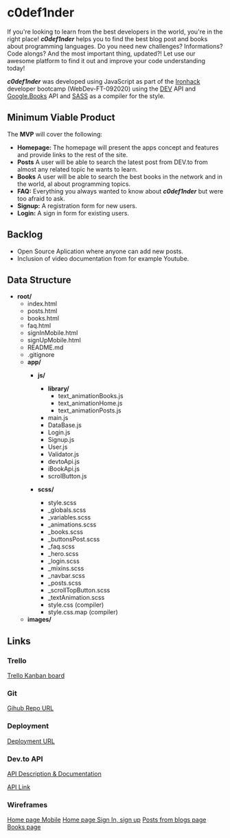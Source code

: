 # c0def1nder

If you're looking to learn from the best developers in the world, you're in the right place! **_c0def1nder_** helps you to find the best blog post and books about programming languages. Do you need new challenges? Informations? Code alongs? And the most important thing, updated?! Let use our awesome platform to find it out and improve your code understanding today!

**_c0def1nder_** was developed using JavaScript as part of the [Ironhack](https://www.ironhack.com/) developer bootcamp (WebDev-FT-092020) using the [DEV](https://www.dev.to/) API and [Google.Books](https://www.googleapis.com/books/v1/volumes?q=) API and [SASS](https://sass-lang.com/) as a compiler for the style.

## Minimum Viable Product

The **MVP** will cover the following:

- **Homepage:** The homepage will present the apps concept and features and provide links to the rest of the site.
- **Posts** A user will be able to search the latest post from DEV.to from almost any related topic he wants to learn.
- **Books** A user will be able to search the best books in the network and in the world, al about programming topics.
- **FAQ:** Everything you always wanted to know about **_c0def1nder_** but were too afraid to ask.
- **Signup:** A registration form for new users.
- **Login:** A sign in form for existing users.

## Backlog

- Open Source Aplication where anyone can add new posts.
- Inclusion of video documentation from for example Youtube.

## Data Structure

- **root/**
  - index.html
  - posts.html
  - books.html
  - faq.html
  - signInMobile.html
  - signUpMobile.html
  - README.md
  - .gitignore
  - **app/**
    - **js/**
      - **library/**
        - text_animationBooks.js
        - text_animationHome.js
        - text_animationPosts.js
      - main.js
      - DataBase.js
      - Login.js
      - Signup.js
      - User.js
      - Validator.js
      - devtoApi.js
      - iBookApi.js
      - scrolButton.js

    - **scss/**
      - style.scss
      - \_globals.scss
      - \_variables.scss
      - \_animations.scss
      - \_books.scss
      - \_buttonsPost.scss
      - \_faq.scss
      - \_hero.scss
      - \_login.scss
      - \_mixins.scss
      - \_navbar.scss
      - \_posts.scss
      - \_scrollTopButton.scss
      - \_textAnimation.scss
      - style.css (compiler)
      - style.css.map (compiler)
  - **images/**

## Links

### Trello

[Trello Kanban board](https://trello.com/b/C8MiEmju)

### Git

[Gihub Repo URL](https://github.com/paniaguaadrian/c0def1nder)

### Deployment

[Deployment URL](https://paniaguaadrian.github.io/c0def1nder/)

### Dev.to API

[API Description & Documentation](https://docs.dev.to/api/index.html)

[API Link](https://dev.to/api/articles?tag=)

### Wireframes

[Home page Mobile](https://ibb.co/sF995zL)
[Home page Sign In, sign up](https://ibb.co/0VMMP3T)
[Posts from blogs page](https://ibb.co/54w0yGX)
[Books page](https://ibb.co/pw8ctBK)
